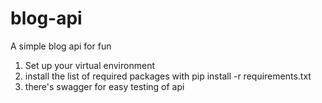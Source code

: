 # blog-api
A simple blog api for fun

1.  Set up your virtual environment
2. install the list of required packages with pip install -r requirements.txt
3. there's swagger for easy testing of api